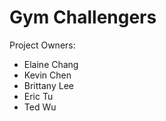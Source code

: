 Gym Challengers
===============

Project Owners:
- Elaine Chang
- Kevin Chen
- Brittany Lee
- Eric Tu
- Ted Wu
